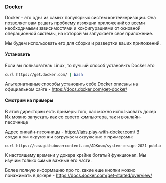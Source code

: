 ### Docker

Docker - это одна из самых популярных систем контейнеризации. 
Она позволяет вам решать проблему изоляции приложений со всеми необходимыми зависимостями и конфигурациями от 
основной операционной системы, на которой вы запускаете свое приложение.

Мы будем использовать его для сборки и развертки ваших приложений.

#### Установить 

Если вы пользователь Linux, то лучший способ установить Docker это

```bash
curl https://get.docker.com/ | bash
```

Альтернативные способы установить себе Docker описаны на официальном сайте - https://docs.docker.com/get-docker/

#### Смотрим на примеры

В этой директории есть примеры того, как можно использовать докер
Их можно запускать как со своего компьютера, так и в онлайн-песочнице

Адрес онлайн-песочницы - https://labs.play-with-docker.com/
В созданном окружении загружаем окружение с примерами:
```bash
curl https://raw.githubusercontent.com/ADKosm/system-design-2021-public/main/docker-1/init-env.sh | bash
```

К настоящему времени у докера крайне богатый функционал. 
Мы изучим только самые важные его части. 

Более полную информацию про то, какие еще кнопки можно понажимать в докере - https://docs.docker.com/get-started/overview/ 